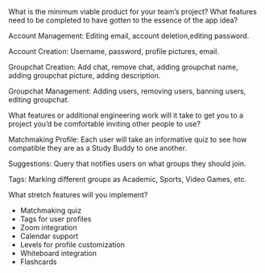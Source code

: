 What is the minimum viable product for your team’s project? What features need to be completed to have gotten to the essence of the app idea?

Account Management: Editing email, account deletion,editing password.

Account Creation: Username, password, profile pictures, email.

Groupchat Creation: Add chat, remove chat, adding groupchat name, adding groupchat picture, adding description.

Groupchat Management: Adding users, removing users, banning users, editing groupchat.
 

What features or additional engineering work will it take to get you to a project you’d be comfortable inviting other people to use?

Matchmaking Profile: Each user will take an informative quiz to see how compatible they are as a Study Buddy to one another.

Suggestions: Query that notifies users on what groups they should join.

Tags: Marking different groups as Academic, Sports, Video Games, etc.

What stretch features will you implement?
- Matchmaking quiz
- Tags for user profiles
- Zoom integration
- Calendar support
- Levels for profile customization
- Whiteboard integration
- Flashcards


